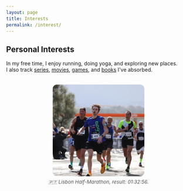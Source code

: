 ```yaml
---
layout: page
title: Interests
permalink: /interest/
---
```


<link rel="stylesheet" href="{{ '/assets/css/custom.css' | relative_url }}">

## Personal Interests

In my free time, I enjoy running, doing yoga, and exploring new places.  
I also track [series](https://www.serializd.com/user/andynik), [movies](https://letterboxd.com/andynik/), [games](https://backloggd.com/u/andynik/), and [books](https://app.thestorygraph.com/profile/andynik) I've absorbed.

<div style="display: flex; flex-direction: column; align-items: center; margin-top: 2rem;">

  <img src="/images/running.jpeg" alt="Running photo" style="width: 250px; height: 250px; object-fit: cover; border-radius: 12px;">

  <p style="text-align: center; font-style: italic; margin-top: 0.5em; font-size: 0.95em; color: #555;">
    🇵🇹 Lisbon Half-Marathon, result: 01:32:56.
  </p>

</div>
